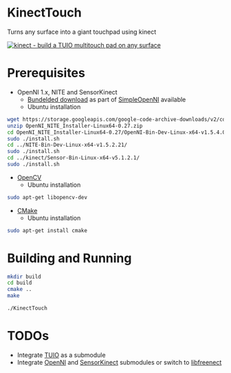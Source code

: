 KinectTouch
==
Turns any surface into a giant touchpad using kinect

[![kinect - build a TUIO multitouch pad on any surface](http://img.youtube.com/vi/4zXtV66cFDY/0.jpg)](http://www.youtube.com/watch?v=4zXtV66cFDY)

Prerequisites
==
  - OpenNI 1.x, NITE and SensorKinect
    - [Bundelded download](https://storage.googleapis.com/google-code-archive-downloads/v2/code.google.com/simple-openni/OpenNI_NITE_Installer-Linux64-0.27.zip) as part of [SimpleOpenNI](https://code.google.com/archive/p/simple-openni/) available
    - Ubuntu installation
```bash
wget https://storage.googleapis.com/google-code-archive-downloads/v2/code.google.com/simple-openni/OpenNI_NITE_Installer-Linux64-0.27.zip
unzip OpenNI_NITE_Installer-Linux64-0.27.zip
cd OpenNI_NITE_Installer-Linux64-0.27/OpenNI-Bin-Dev-Linux-x64-v1.5.4.0/
sudo ./install.sh
cd ../NITE-Bin-Dev-Linux-x64-v1.5.2.21/
sudo ./install.sh
cd ../kinect/Sensor-Bin-Linux-x64-v5.1.2.1/
sudo ./install.sh
```
  - [OpenCV](http://opencv.org/)
    - Ubuntu installation 
```bash 
sudo apt-get libopencv-dev
```
  - [CMake](https://cmake.org/)
    - Ubuntu installation
```bash
sudo apt-get install cmake
```

Building and Running
==
```bash
mkdir build
cd build
cmake ..
make
```

```bash
./KinectTouch
```

TODOs
==
 - Integrate [TUIO](https://github.com/mkalten/TUIO11_CPP) as a submodule
 - Integrate [OpenNI](https://github.com/OpenNI) and [SensorKinect](https://github.com/avin2/SensorKinect) submodules or switch to [libfreenect](https://github.com/OpenKinect/libfreenect)


